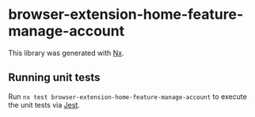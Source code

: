 # browser-extension-home-feature-manage-account

This library was generated with [Nx](https://nx.dev).

## Running unit tests

Run `nx test browser-extension-home-feature-manage-account` to execute the unit tests via [Jest](https://jestjs.io).
